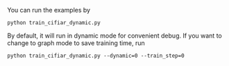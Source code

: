 You can run the examples by 

```
python train_cifiar_dynamic.py 
```

By default, it will run in dynamic mode for convenient debug. If you want to change to graph mode to save training time, run

```
python train_cifiar_dynamic.py --dynamic=0 --train_step=0 
```
